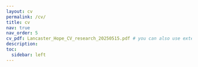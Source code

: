 ```yaml
---
layout: cv
permalink: /cv/
title: cv
nav: true
nav_order: 5
cv_pdf: Lancaster_Hope_CV_research_20250515.pdf # you can also use external links here
description: 
toc:
  sidebar: left
---
```

